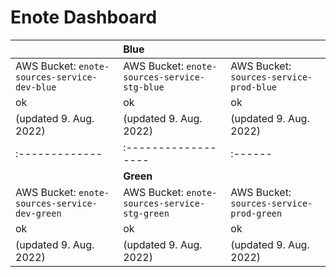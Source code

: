 # Enote Dashboard

|| **Blue** ||
|:----------------------------------------------|:----------------------------------------------|:------------------------------------------|
| AWS Bucket: `enote-sources-service-dev-blue` | AWS Bucket: `enote-sources-service-stg-blue` | AWS Bucket: `sources-service-prod-blue`  |
| ok | ok | ok |
| (updated 9. Aug. 2022) | (updated 9. Aug. 2022) | (updated 9. Aug. 2022) |
|:-------------|:------------------|:------|
|| **Green** ||
| AWS Bucket: `enote-sources-service-dev-green` | AWS Bucket: `enote-sources-service-stg-green` | AWS Bucket: `sources-service-prod-green`  |
| ok | ok | ok |
| (updated 9. Aug. 2022) | (updated 9. Aug. 2022) | (updated 9. Aug. 2022) |
